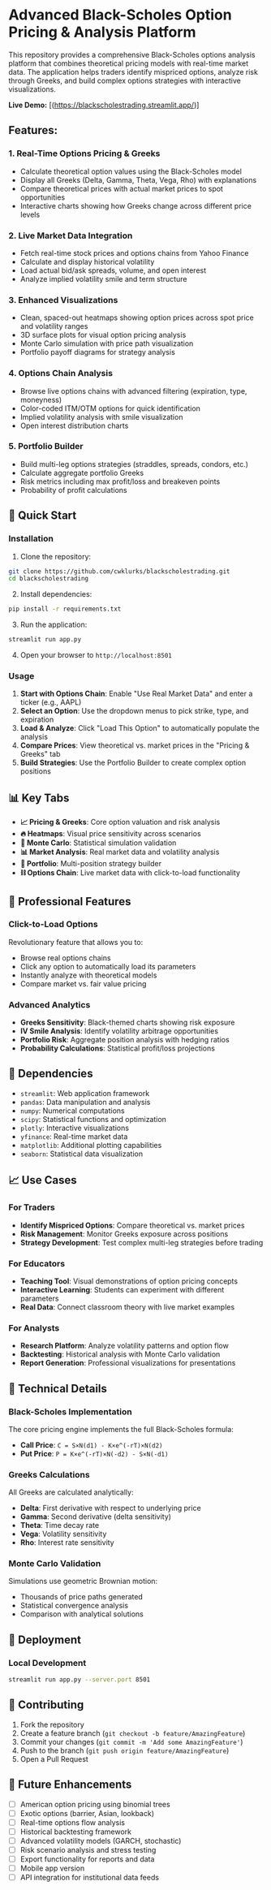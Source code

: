 # Advanced Black-Scholes Option Pricing & Analysis Platform

This repository provides a comprehensive Black-Scholes options analysis platform that combines theoretical pricing models with real-time market data. The application helps traders identify mispriced options, analyze risk through Greeks, and build complex options strategies with interactive visualizations.

**Live Demo:** [(https://blackscholestrading.streamlit.app/)]

## Features:

### 1. **Real-Time Options Pricing & Greeks**

- Calculate theoretical option values using the Black-Scholes model
- Display all Greeks (Delta, Gamma, Theta, Vega, Rho) with explanations
- Compare theoretical prices with actual market prices to spot opportunities
- Interactive charts showing how Greeks change across different price levels

### 2. **Live Market Data Integration**

- Fetch real-time stock prices and options chains from Yahoo Finance
- Calculate and display historical volatility
- Load actual bid/ask spreads, volume, and open interest
- Analyze implied volatility smile and term structure

### 3. **Enhanced Visualizations**

- Clean, spaced-out heatmaps showing option prices across spot price and volatility ranges
- 3D surface plots for visual option pricing analysis
- Monte Carlo simulation with price path visualization
- Portfolio payoff diagrams for strategy analysis

### 4. **Options Chain Analysis**

- Browse live options chains with advanced filtering (expiration, type, moneyness)
- Color-coded ITM/OTM options for quick identification
- Implied volatility analysis with smile visualization
- Open interest distribution charts

### 5. **Portfolio Builder**

- Build multi-leg options strategies (straddles, spreads, condors, etc.)
- Calculate aggregate portfolio Greeks
- Risk metrics including max profit/loss and breakeven points
- Probability of profit calculations

## 🚀 Quick Start

### Installation

1. Clone the repository:
```bash
git clone https://github.com/cwklurks/blackscholestrading.git
cd blackscholestrading
```

2. Install dependencies:
```bash
pip install -r requirements.txt
```

3. Run the application:
```bash
streamlit run app.py
```

4. Open your browser to `http://localhost:8501`

### Usage

1. **Start with Options Chain**: Enable "Use Real Market Data" and enter a ticker (e.g., AAPL)
2. **Select an Option**: Use the dropdown menus to pick strike, type, and expiration
3. **Load & Analyze**: Click "Load This Option" to automatically populate the analysis
4. **Compare Prices**: View theoretical vs. market prices in the "Pricing & Greeks" tab
5. **Build Strategies**: Use the Portfolio Builder to create complex option positions

## 📊 Key Tabs

- **📈 Pricing & Greeks**: Core option valuation and risk analysis
- **🔥 Heatmaps**: Visual price sensitivity across scenarios  
- **🎲 Monte Carlo**: Statistical simulation validation
- **📊 Market Analysis**: Real market data and volatility analysis
- **💼 Portfolio**: Multi-position strategy builder
- **⛓️ Options Chain**: Live market data with click-to-load functionality

## 🎯 Professional Features

### Click-to-Load Options
Revolutionary feature that allows you to:
- Browse real options chains
- Click any option to automatically load its parameters
- Instantly analyze with theoretical models
- Compare market vs. fair value pricing

### Advanced Analytics
- **Greeks Sensitivity**: Black-themed charts showing risk exposure
- **IV Smile Analysis**: Identify volatility arbitrage opportunities  
- **Portfolio Risk**: Aggregate position analysis with hedging ratios
- **Probability Calculations**: Statistical profit/loss projections

## 🔧 Dependencies

- `streamlit`: Web application framework
- `pandas`: Data manipulation and analysis
- `numpy`: Numerical computations
- `scipy`: Statistical functions and optimization
- `plotly`: Interactive visualizations
- `yfinance`: Real-time market data
- `matplotlib`: Additional plotting capabilities
- `seaborn`: Statistical data visualization

## 📈 Use Cases

### For Traders
- **Identify Mispriced Options**: Compare theoretical vs. market prices
- **Risk Management**: Monitor Greeks exposure across positions
- **Strategy Development**: Test complex multi-leg strategies before trading

### For Educators
- **Teaching Tool**: Visual demonstrations of option pricing concepts
- **Interactive Learning**: Students can experiment with different parameters
- **Real Data**: Connect classroom theory with live market examples

### For Analysts
- **Research Platform**: Analyze volatility patterns and option flow
- **Backtesting**: Historical analysis with Monte Carlo validation
- **Report Generation**: Professional visualizations for presentations

## 📝 Technical Details

### Black-Scholes Implementation
The core pricing engine implements the full Black-Scholes formula:
- **Call Price**: `C = S×N(d1) - K×e^(-rT)×N(d2)`
- **Put Price**: `P = K×e^(-rT)×N(-d2) - S×N(-d1)`

### Greeks Calculations
All Greeks are calculated analytically:
- **Delta**: First derivative with respect to underlying price
- **Gamma**: Second derivative (delta sensitivity)
- **Theta**: Time decay rate
- **Vega**: Volatility sensitivity
- **Rho**: Interest rate sensitivity

### Monte Carlo Validation
Simulations use geometric Brownian motion:
- Thousands of price paths generated
- Statistical convergence analysis
- Comparison with analytical solutions

## 🚀 Deployment

### Local Development
```bash
streamlit run app.py --server.port 8501
```

## 🤝 Contributing

1. Fork the repository
2. Create a feature branch (`git checkout -b feature/AmazingFeature`)
3. Commit your changes (`git commit -m 'Add some AmazingFeature'`)
4. Push to the branch (`git push origin feature/AmazingFeature`)
5. Open a Pull Request

## 🎯 Future Enhancements

- [ ] American option pricing using binomial trees
- [ ] Exotic options (barrier, Asian, lookback)
- [ ] Real-time options flow analysis
- [ ] Historical backtesting framework
- [ ] Advanced volatility models (GARCH, stochastic)
- [ ] Risk scenario analysis and stress testing
- [ ] Export functionality for reports and data
- [ ] Mobile app version
- [ ] API integration for institutional data feeds
